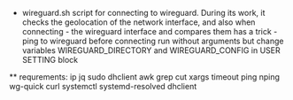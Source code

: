 * wireguard.sh
script for connecting to wireguard. During its work, it checks the geolocation of the network interface, and also when connecting - the wireguard interface and compares them
has a trick - ping to wireguard before connecting
run without arguments but change variables WIREGUARD_DIRECTORY and WIREGUARD_CONFIG in USER SETTING block

** requrements:
ip jq sudo dhclient awk grep cut xargs timeout ping nping wg-quick curl systemctl systemd-resolved dhclient 

